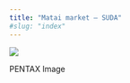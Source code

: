```yaml
---
title: "Matai market – SUDA"
#slug: "index"
---
```


[![](/wp-content/2011/12/95-300x225.jpg)](/wp-content/2011/12/95.jpg)

PENTAX Image